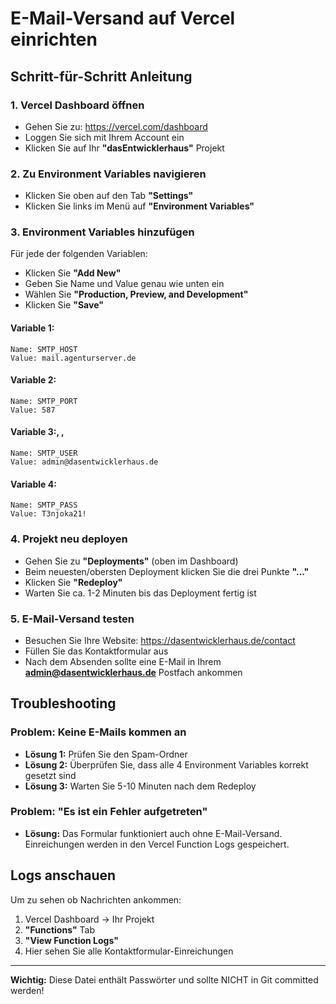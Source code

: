 # E-Mail-Versand auf Vercel einrichten

## Schritt-für-Schritt Anleitung

### 1. Vercel Dashboard öffnen
- Gehen Sie zu: https://vercel.com/dashboard
- Loggen Sie sich mit Ihrem Account ein
- Klicken Sie auf Ihr **"dasEntwicklerhaus"** Projekt

### 2. Zu Environment Variables navigieren
- Klicken Sie oben auf den Tab **"Settings"**
- Klicken Sie links im Menü auf **"Environment Variables"**

### 3. Environment Variables hinzufügen

Für jede der folgenden Variablen:
- Klicken Sie **"Add New"** 
- Geben Sie Name und Value genau wie unten ein
- Wählen Sie **"Production, Preview, and Development"**
- Klicken Sie **"Save"**

#### Variable 1:
```
Name: SMTP_HOST
Value: mail.agenturserver.de
```

#### Variable 2:
```
Name: SMTP_PORT
Value: 587
```

#### Variable 3:, ,
```
Name: SMTP_USER
Value: admin@dasentwicklerhaus.de
```

#### Variable 4:
```
Name: SMTP_PASS
Value: T3njoka21!
```

### 4. Projekt neu deployen
- Gehen Sie zu **"Deployments"** (oben im Dashboard)
- Beim neuesten/obersten Deployment klicken Sie die drei Punkte **"..."**
- Klicken Sie **"Redeploy"**
- Warten Sie ca. 1-2 Minuten bis das Deployment fertig ist

### 5. E-Mail-Versand testen
- Besuchen Sie Ihre Website: https://dasentwicklerhaus.de/contact
- Füllen Sie das Kontaktformular aus
- Nach dem Absenden sollte eine E-Mail in Ihrem **admin@dasentwicklerhaus.de** Postfach ankommen

## Troubleshooting

### Problem: Keine E-Mails kommen an
- **Lösung 1:** Prüfen Sie den Spam-Ordner
- **Lösung 2:** Überprüfen Sie, dass alle 4 Environment Variables korrekt gesetzt sind
- **Lösung 3:** Warten Sie 5-10 Minuten nach dem Redeploy

### Problem: "Es ist ein Fehler aufgetreten"
- **Lösung:** Das Formular funktioniert auch ohne E-Mail-Versand. Einreichungen werden in den Vercel Function Logs gespeichert.

## Logs anschauen
Um zu sehen ob Nachrichten ankommen:
1. Vercel Dashboard → Ihr Projekt
2. **"Functions"** Tab
3. **"View Function Logs"**
4. Hier sehen Sie alle Kontaktformular-Einreichungen

---

**Wichtig:** Diese Datei enthält Passwörter und sollte NICHT in Git committed werden!